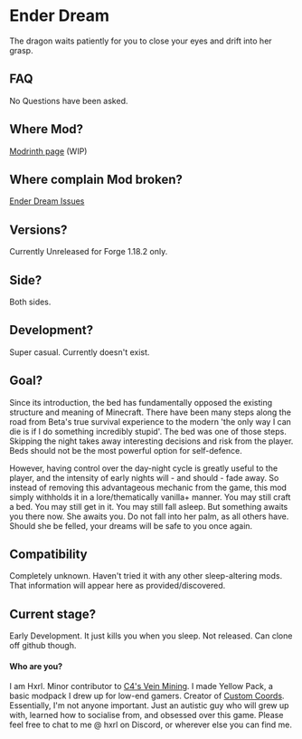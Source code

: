 # Ender Dream
The dragon waits patiently for you to close your eyes and drift into her grasp.

## FAQ
No Questions have been asked.

## Where Mod?
[Modrinth page](https://modrinth.com/project/ender-dream) (WIP)

## Where complain Mod broken?
[Ender Dream Issues](https://github.com/Hxrlio/EnderDream/issues)

## Versions?
Currently Unreleased for Forge 1.18.2 only.

## Side?
Both sides.

## Development?
Super casual. Currently doesn't exist.

## Goal?
Since its introduction, the bed has fundamentally opposed the existing structure and meaning of Minecraft. There have been many steps along the road from Beta's true survival experience to the modern 'the only way I can die is if I do something incredibly stupid'. The bed was one of those steps. Skipping the night takes away interesting decisions and risk from the player. Beds should not be the most powerful option for self-defence.

However, having control over the day-night cycle is greatly useful to the player, and the intensity of early nights will - and should - fade away. So instead of removing this advantageous mechanic from the game, this mod simply withholds it in a lore/thematically vanilla+ manner. You may still craft a bed. You may still get in it. You may still fall asleep. But something awaits you there now. She awaits you. Do not fall into her palm, as all others have. Should she be felled, your dreams will be safe to you once again.

## Compatibility
Completely unknown. Haven't tried it with any other sleep-altering mods. That information will appear here as provided/discovered.

## Current stage?
Early Development. It just kills you when you sleep. Not released. Can clone off github though.

#### Who are you?
I am Hxrl. Minor contributor to [C4's Vein Mining](https://modrinth.com/mod/vein-mining). I made Yellow Pack, a basic modpack I drew up for low-end gamers. Creator of [Custom Coords](https://modrinth.com/mod/customcoords). Essentially, I'm not anyone important. Just an autistic guy who will grew up with, learned how to socialise from, and obsessed over this game. Please feel free to chat to me @ hxrl on Discord, or wherever else you can find me.
